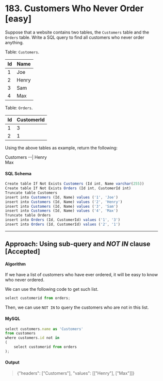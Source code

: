 # 183. Customers Who Never Order [easy]

Suppose that a website contains two tables, the `Customers` table and the `Orders` table. Write a SQL query to find all customers who never order anything.

Table: `Customers`.

Id | Name  
--|--
 1  | Joe   
 2  | Henry 
 3  | Sam   
 4  | Max   

Table: `Orders`.

 Id | CustomerId 
--|--
 1  | 3          
 2  | 1          

Using the above tables as example, return the following:

 Customers 
--|
 Henry     
 Max       

#### SQL Schema
```javascript
Create table If Not Exists Customers (Id int, Name varchar(255))
Create table If Not Exists Orders (Id int, CustomerId int)
Truncate table Customers
insert into Customers (Id, Name) values ('1', 'Joe')
insert into Customers (Id, Name) values ('2', 'Henry')
insert into Customers (Id, Name) values ('3', 'Sam')
insert into Customers (Id, Name) values ('4', 'Max')
Truncate table Orders
insert into Orders (Id, CustomerId) values ('1', '3')
insert into Orders (Id, CustomerId) values ('2', '1')
```
---
## Approach: Using sub-query and _NOT IN_ clause [Accepted]
#### Algorithm

If we have a list of customers who have ever ordered, it will be easy to know who never ordered.

We can use the following code to get such list.

```javascript
select customerid from orders;
```
Then, we can use `NOT IN` to query the customers who are not in this list.

#### MySQL
```javascript
select customers.name as 'Customers'
from customers
where customers.id not in
(
    select customerid from orders
);
```
#### Output
> {"headers": ["Customers"], "values": [["Henry"], ["Max"]]}
